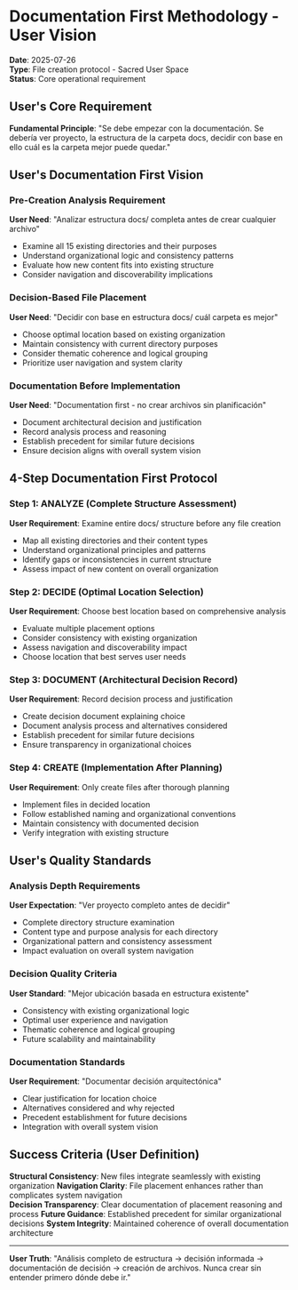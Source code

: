 # Documentation First Methodology - User Vision

**Date**: 2025-07-26  
**Type**: File creation protocol - Sacred User Space  
**Status**: Core operational requirement

## User's Core Requirement

**Fundamental Principle**: "Se debe empezar con la documentación. Se debería ver proyecto, la estructura de la carpeta docs, decidir con base en ello cuál es la carpeta mejor puede quedar."

## User's Documentation First Vision

### Pre-Creation Analysis Requirement
**User Need**: "Analizar estructura docs/ completa antes de crear cualquier archivo"
- Examine all 15 existing directories and their purposes
- Understand organizational logic and consistency patterns
- Evaluate how new content fits into existing structure
- Consider navigation and discoverability implications

### Decision-Based File Placement
**User Need**: "Decidir con base en estructura docs/ cuál carpeta es mejor"
- Choose optimal location based on existing organization
- Maintain consistency with current directory purposes
- Consider thematic coherence and logical grouping
- Prioritize user navigation and system clarity

### Documentation Before Implementation
**User Need**: "Documentation first - no crear archivos sin planificación"
- Document architectural decision and justification
- Record analysis process and reasoning
- Establish precedent for similar future decisions
- Ensure decision aligns with overall system vision

## 4-Step Documentation First Protocol

### Step 1: ANALYZE (Complete Structure Assessment)
**User Requirement**: Examine entire docs/ structure before any file creation
- Map all existing directories and their content types
- Understand organizational principles and patterns
- Identify gaps or inconsistencies in current structure
- Assess impact of new content on overall organization

### Step 2: DECIDE (Optimal Location Selection)
**User Requirement**: Choose best location based on comprehensive analysis
- Evaluate multiple placement options
- Consider consistency with existing organization
- Assess navigation and discoverability impact
- Choose location that best serves user needs

### Step 3: DOCUMENT (Architectural Decision Record)
**User Requirement**: Record decision process and justification
- Create decision document explaining choice
- Document analysis process and alternatives considered
- Establish precedent for similar future decisions
- Ensure transparency in organizational choices

### Step 4: CREATE (Implementation After Planning)
**User Requirement**: Only create files after thorough planning
- Implement files in decided location
- Follow established naming and organizational conventions
- Maintain consistency with documented decision
- Verify integration with existing structure

## User's Quality Standards

### Analysis Depth Requirements
**User Expectation**: "Ver proyecto completo antes de decidir"
- Complete directory structure examination
- Content type and purpose analysis for each directory
- Organizational pattern and consistency assessment
- Impact evaluation on overall system navigation

### Decision Quality Criteria
**User Standard**: "Mejor ubicación basada en estructura existente"
- Consistency with existing organizational logic
- Optimal user experience and navigation
- Thematic coherence and logical grouping
- Future scalability and maintainability

### Documentation Standards
**User Requirement**: "Documentar decisión arquitectónica"
- Clear justification for location choice
- Alternatives considered and why rejected
- Precedent establishment for future decisions
- Integration with overall system vision

## Success Criteria (User Definition)

**Structural Consistency**: New files integrate seamlessly with existing organization
**Navigation Clarity**: File placement enhances rather than complicates system navigation  
**Decision Transparency**: Clear documentation of placement reasoning and process
**Future Guidance**: Established precedent for similar organizational decisions
**System Integrity**: Maintained coherence of overall documentation architecture

---

**User Truth**: "Análisis completo de estructura → decisión informada → documentación de decisión → creación de archivos. Nunca crear sin entender primero dónde debe ir."